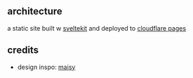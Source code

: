 ## architecture

a static site built w [sveltekit](https://kit.svelte.dev) and deployed to [cloudflare pages](https://pages.cloudflare.com)

## credits

-   design inspo: [maisy](https://awhmaisy.com)
